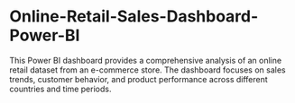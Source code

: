 # Online-Retail-Sales-Dashboard-Power-BI
This Power BI dashboard provides a comprehensive analysis of an online retail dataset from an e-commerce store. The dashboard focuses on sales trends, customer behavior, and product performance across different countries and time periods.
